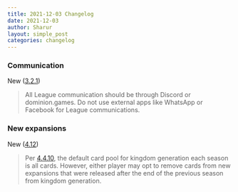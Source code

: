 ```yaml
---
title: 2021-12-03 Changelog
date: 2021-12-03
author: Sharur
layout: simple_post
categories: changelog
---
```

### Communication

New ([3.2.1](https://dominionleague.org/rules#3.2.1))

> All League communication should be through Discord or dominion.games. Do not use external apps like WhatsApp or Facebook for League communications.

### New expansions

New ([4.12](https://dominionleague.org/rules#4.12))

> Per [4.4.10](#4.4.10), the default card pool for kingdom generation each season is all cards. However, either player may opt to remove cards from new expansions that were released after the end of the previous season from kingdom generation.